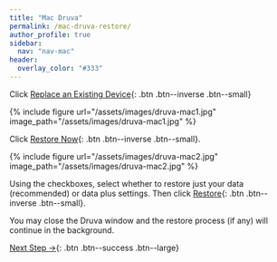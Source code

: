 ```yaml
---
title: "Mac Druva"
permalink: /mac-druva-restore/
author_profile: true
sidebar:
  nav: "nav-mac"
header:
  overlay_color: "#333"
---
```


Click [Replace an Existing Device](){: .btn .btn--inverse .btn--small} 

{% include figure url="/assets/images/druva-mac1.jpg" image_path="/assets/images/druva-mac1.jpg" %}

Click [Restore Now](){: .btn .btn--inverse .btn--small}.

{% include figure url="/assets/images/druva-mac2.jpg" image_path="/assets/images/druva-mac2.jpg" %}

Using the checkboxes, select whether to restore just your data (recommended) or data plus settings. Then click [Restore](){: .btn .btn--inverse .btn--small}.

You may close the Druva window and the restore process (if any) will continue in the background. 

[Next Step &rarr;](/mac-yubikey/){: .btn .btn--success .btn--large}